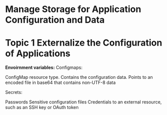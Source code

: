 # Manage Storage for Application Configuration and Data

# Topic 1 Externalize the Configuration of Applications

**Envoirnment variables:**
Configmaps:

ConfigMap resource type.
Contains the configuration data.
Points to an encoded file in base64 that contains non-UTF-8 data

Secrets:

Passwords
Sensitive configuration files
Credentials to an external resource, such as an SSH key or OAuth token

